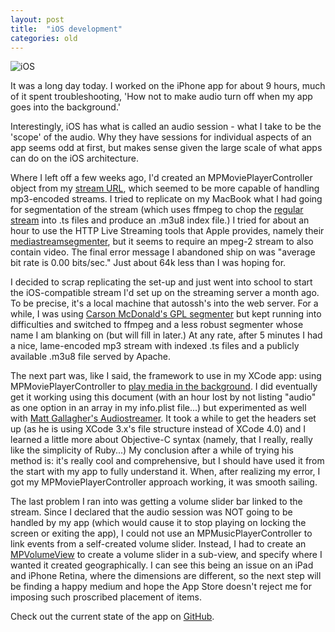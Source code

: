 ```yaml
---
layout: post
title:  "iOS development"
categories: old
---
```


![iOS](http://i.imgur.com/ibAwIOI.png)

It was a long day today.  I worked on the iPhone app for about 9 hours, much of it spent troubleshooting, 'How not to make audio turn off when my app goes into the background.'

Interestingly, iOS has what is called an audio session - what I take to be the 'scope' of the audio.  Why they have sessions for individual aspects of an app seems odd at first, but makes sense given the large scale of what apps can do on the iOS architecture.

Where I left off a few weeks ago, I'd created an MPMoviePlayerController object from my [stream URL](http://stream.kpsu.org:1138/ios/ts/listen.m3u8), which seemed to be more capable of handling mp3-encoded streams.  I tried to replicate on my MacBook what I had going for segmentation of the stream (which uses ffmpeg to chop the [regular stream](http://stream.kpsu.org:8080/listen) into .ts files and produce an .m3u8 index file.)  I tried for about an hour to use the HTTP Live Streaming tools that Apple provides, namely their [mediastreamsegmenter](http://developer.apple.com/library/mac/#documentation/Darwin/Reference/Manpages/10.6/man1/mediastreamsegmenter.1.html), but it seems to require an mpeg-2 stream to also contain video.  The final error message I abandoned ship on was "average bit rate is 0.00 bits/sec."  Just about 64k less than I was hoping for.

I decided to scrap replicating the set-up and just went into school to start the iOS-compatible stream I'd set up on the streaming server a month ago.  To be precise, it's a local machine that autossh's into the web server.  For a while, I was using [Carson McDonald's GPL segmenter](https://github.com/carsonmcdonald/HTTP-Live-Video-Stream-Segmenter-and-Distributor) but kept running into difficulties and switched to ffmpeg and a less robust segmenter whose name I am blanking on (but will fill in later.)  At any rate, after 5 minutes I had a nice, lame-encoded mp3 stream with indexed .ts files and a publicly available .m3u8 file served by Apache.

The next part was, like I said, the framework to use in my XCode app: using MPMoviePlayerController to [play media in the background](http://developer.apple.com/library/ios/#qa/qa1668/_index.html).  I did eventually get it working using this document (with an hour lost by not listing "audio" as one option in an array in my info.plist file...) but experimented as well with [Matt Gallagher's Audiostreamer](https://github.com/mattgallagher/AudioStreamer).  It took a while to get the headers set up (as he is using XCode 3.x's file structure instead of XCode 4.0) and I learned a little more about Objective-C syntax (namely, that I really, really like the simplicity of Ruby...)  My conclusion after a while of trying his method is: it's really cool and comprehensive, but I should have used it from the start with my app to fully understand it.  When, after realizing my error, I got my MPMoviePlayerController approach working, it was smooth sailing.

The last problem I ran into was getting a volume slider bar linked to the stream.  Since I declared that the audio session was NOT going to be handled by my app (which would cause it to stop playing on locking the screen or exiting the app), I could not use an MPMusicPlayerController to link events from a self-created volume slider.  Instead, I had to create an [MPVolumeView](http://developer.apple.com/library/ios/#documentation/mediaplayer/reference/MPVolumeView_Class/Reference/Reference.html) to create a volume slider in a sub-view, and specify where I wanted it created geographically.  I can see this being an issue on an iPad and iPhone Retina, where the dimensions are different, so the next step will be finding a happy medium and hope the App Store doesn't reject me for imposing such proscribed placement of items.

Check out the current state of the app on [GitHub](https://github.com/mzemel/kpsu_iOS).